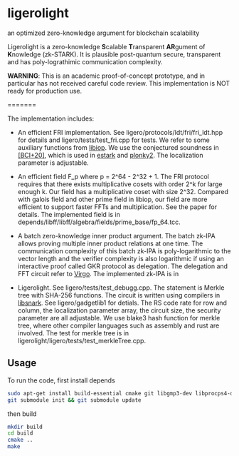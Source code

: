 # ligerolight
an optimized zero-knowledge argument for blockchain scalability

Ligerolight is a zero-knowledge **S**calable **T**ransparent **AR**gument of **K**nowledge (zk-STARK). It is plausible post-quantum secure, transparent and has poly-lograthimic communication complexity.

**WARNING**: This is an academic proof-of-concept prototype, and in particular has not received careful code review.
This implementation is NOT ready for production use.

=======

The implementation includes:

- An efficient FRI implementation. See ligero/protocols/ldt/fri/fri_ldt.hpp for details and ligero/tests/test_fri.cpp for tests. We refer to some auxiliary functions from [libiop](https://github.com/scipr-lab/libiop/tree/master/libiop/protocols/ldt/fri/fri_aux.hpp). We use the conjectured soundness in [[BCI+20]](https://eprint.iacr.org/2020/654), which is used in [estark]() and [plonky2](https://github.com/mir-protocol/plonky2/blob/main/plonky2/plonky2.pdf). The localization parameter is adjustable.

- An efficient field F_p where p = 2^64 - 2^32 + 1. The FRI protocol requires that there exists multiplicative cosets with order 2^k for large enough k. Our field has a multiplicative coset with size 2^32. Compared with galois field and other prime field in libiop, our field are more efficient to support faster FFTs and multiplication. See the paper for details. The implemented field is in depends/libff/libff/algebra/fields/prime_base/fp_64.tcc.

- A batch zero-knowledge inner product argument. The batch zk-IPA allows proving multiple inner product relations at one time. The communication complexity of this batch zk-IPA is poly-logarithmic to the vector length and the verifier complexity is also logarithmic if using an interactive proof called GKR protocol as delegation. The delegation and FFT circuit refer to [Virgo](https://github.com/sunblaze-ucb/Virgo). The implemented zk-IPA is in

- Ligerolight. See ligero/tests/test_debugg.cpp. The statement is 
Merkle tree with SHA-256 functions. The circuit is written using compilers in [libsnark](https://github.com/scipr-lab/libsnark). See ligero/gadgetlib1 for detials.
The RS code rate for row and column, the localization parameter array, the circuit size, the security parameter are all adjustable.
We use blake3 hash function for merkle tree, where other compiler languages such as assembly and rust are involved. The test for merkle tree is in ligerolight/ligero/tests/test_merkleTree.cpp.

## Usage

To run the code, first install depends

```bash
sudo apt-get install build-essential cmake git libgmp3-dev libprocps4-dev libboost-all-dev libssl-dev libsodium-dev --fix-missing
git submodule init && git submodule update
```

then build
```bash
mkdir build
cd build
cmake ..
make
```
